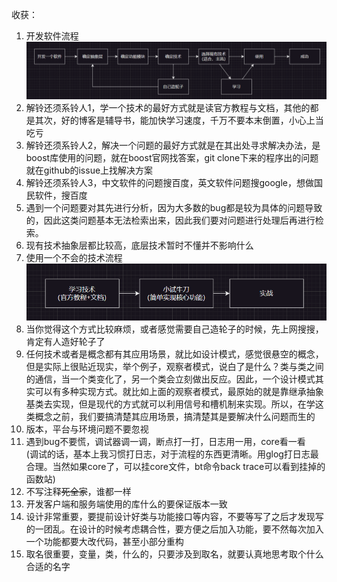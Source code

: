收获：  
1. 开发软件流程
![Alt text](image.png)  
2. 解铃还须系铃人1，学一个技术的最好方式就是读官方教程与文档，其他的都是其次，好的博客是辅导书，能加快学习速度，千万不要本末倒置，小心上当吃亏  
3. 解铃还须系铃人2，解决一个问题的最好方式就是在其出处寻求解决办法，是boost库使用的问题，就在boost官网找答案，git clone下来的程序出的问题就在github的issue上找解决方案  
4. 解铃还须系铃人3，中文软件的问题搜百度，英文软件问题搜google，想做国民软件，搜百度
5. 遇到一个问题要对其先进行分析，因为大多数的bug都是较为具体的问题导致的，因此这类问题基本无法检索出来，因此我们要对问题进行处理后再进行检索。  
6. 现有技术抽象层都比较高，底层技术暂时不懂并不影响什么  
7. 使用一个不会的技术流程  
![Alt text](image-1.png)
8. 当你觉得这个方式比较麻烦，或者感觉需要自己造轮子的时候，先上网搜搜，肯定有人造好轮子了
9. 任何技术或者是概念都有其应用场景，就比如设计模式，感觉很悬空的概念，但是实际上很贴近现实，举个例子，观察者模式，说白了是什么？类与类之间的通信，当一个类变化了，另一个类会立刻做出反应。因此，一个设计模式其实可以有多种实现方式。就比如上面的观察者模式，最原始的就是靠继承抽象基类去实现，但是现代的方式就可以利用信号和槽机制来实现。所以，在学这类概念之前，我们要搞清楚其应用场景，搞清楚其是要解决什么问题而生的
10. 版本，平台与环境问题不要忽视
11. 遇到bug不要慌，调试器调一调，断点打一打，日志用一用，core看一看  
(调试的话，基本上我习惯打日志，对于流程的东西更清晰。用glog打日志最合理。当然如果core了，可以挂core文件，bt命令back trace可以看到挂掉的函数站)  
12. 不写注释~~死全家~~，谁都一样  
13. 开发客户端和服务端使用的库什么的要保证版本一致  
14. 设计非常重要，要提前设计好类与功能接口等内容，不要等写了之后才发现写的一团乱。在设计的时候考虑耦合性，要方便之后加入功能，要不然每次加入一个功能都要大改代码，甚至小部分重构
15. 取名很重要，变量，类，什么的，只要涉及到取名，就要认真地思考取个什么合适的名字